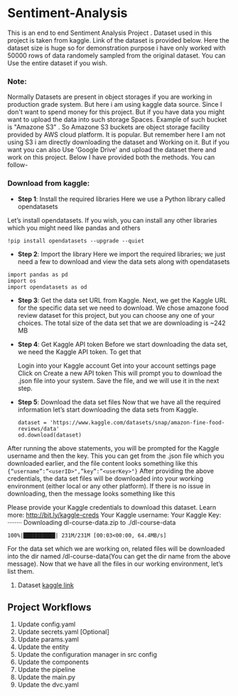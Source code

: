 # Sentiment-Analysis 
This is an end to end Sentiment Analysis Project . Dataset used in this project is taken from kaggle. Link of the dataset is provided below. Here the dataset size is huge so for demonstration purpose i have only worked with 50000 rows of data randomely sampled from the original dataset. You can Use the entire dataset if you wish. 

### Note:
Normally Datasets are present  in object storages if you are working in production grade system. But here i am using kaggle data source. Since I don't want to spend money for this project. But if you have data you might want to upload the data into such storage Spaces. Example of such bucket is "Amazone S3" . So Amazone S3 buckets are object storage facility provided by AWS cloud platform. It is popular. But remember here I am not using S3 i am directly downloading the dataset and Working on it. But if you want you can also Use 'Google Drive' and upload the dataset there and work on this project. Below I have provided both the methods. You can follow-

### Download from kaggle:
- **Step 1**: Install the required libraries 
Here we use a Python library called opendatasets

Let’s install opendatasets. If you wish, you can install any other libraries which you might need like pandas and others

```
!pip install opendatasets --upgrade --quiet
```

- **Step 2**: Import the library
Here we import the required libraries; we just need a few to download and view the data sets along with opendatasets

```
import pandas as pd
import os
import opendatasets as od
```

- **Step 3**: Get the data set URL from Kaggle.
Next, we get the Kaggle URL for the specific data set we need to download. We chose amazone food review dataset for this project, but you can choose any one of your choices. The total size of the data set that we are downloading is ~242 MB

- **Step 4**: Get Kaggle API token
Before we start downloading the data set, we need the Kaggle API token. To get that

    Login into your Kaggle account
    Get into your account settings page
    Click on Create a new API token
    This will prompt you to download the .json file into your system. Save the file, and we will use it in the next step.

- **Step 5**: Download the data set files
Now that we have all the required information let’s start downloading the data sets from Kaggle.
    ```
    dataset = 'https://www.kaggle.com/datasets/snap/amazon-fine-food-reviews/data'
    od.download(dataset)
    ```
After running the above statements, you will be prompted for the Kaggle username and then the key. This you can get from the .json file which you downloaded earlier, and the file content looks something like this
    ```
    {“username”:”<userID>",”key”:”<userKey>"}
    ```
After providing the above credentials, the data set files will be downloaded into your working environment (either local or any other platform). If there is no issue in downloading, then the message looks something like this

Please provide your Kaggle credentials to download this dataset. Learn more: http://bit.ly/kaggle-creds Your Kaggle username: <userID> Your Kaggle Key: ········ Downloading dl-course-data.zip to ./dl-course-data

    100%|██████████| 231M/231M [00:03<00:00, 64.4MB/s]

For the data set which we are working on, related files will be downloaded into the dir named /dl-course-data(You can get the dir name from the above message). Now that we have all the files in our working environment, let’s list them.

1. Dataset [kaggle link](https://www.kaggle.com/datasets/snap/amazon-fine-food-reviews/data)

## Project Workflows

1. Update config.yaml
2. Update secrets.yaml [Optional]
3. Update params.yaml
4. Update the entity
5. Update the configuration manager in src config
6. Update the components
7. Update the pipeline 
8. Update the main.py
9. Update the dvc.yaml




